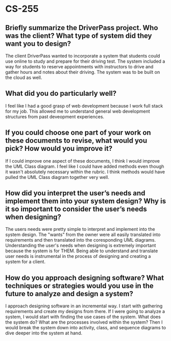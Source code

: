 # CS-255
## Briefly summarize the DriverPass project. Who was the client? What type of system did they want you to design?
The client DriverPass wanted to incorporate a system that students could use online to study and prepare for their driving test. The system included a way for students to reserve appointments with instructors to drive and gather hours and notes about their driving. The system was to be built on the cloud as well.
## What did you do particularly well?
I feel like I had a good grasp of web development because I work full stack for my job. This allowed me to understand general web development structures from past deveopment experiences.
## If you could choose one part of your work on these documents to revise, what would you pick? How would you improve it?
If I could improve one aspect of these documents, I think I would improve the UML Class diagram. I feel like I could have added methods even though it wasn't absolutely necessary within the rubric. I think methods would have pulled the UML Class diagram together very well.
## How did you interpret the user’s needs and implement them into your system design? Why is it so important to consider the user’s needs when designing?
The users needs were pretty simple to interpret and implement into the system design. The "wants" from the owner were all easily translated into requirements and then translated into the coresponding UML diagrams. Understanding the user's needs when designing is extremely important because the system is for THEM. Being able to understand and translate user needs is instrumental in the process of designing and creating a system for a client.
## How do you approach designing software? What techniques or strategies would you use in the future to analyze and design a system?
I approach designing software in an incremental way. I start with gathering requirements and create my designs from there. If I were going to analyze a system, I would start with finding the use cases of the system. What does the system do? What are the processes involved within the system? Then I would break the system down into activity, class, and sequence diagrams to dive deeper into the system at hand.

